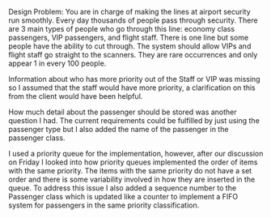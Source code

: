 Design Problem:
You are in charge of making the lines at airport security run smoothly. Every day thousands of people pass through security. There are 3 main types of people who go through this line: economy class passengers, VIP passengers, and flight staff. There is one line but some people have the ability to cut through. The system should allow VIPs and flight staff go straight to the scanners. They are rare occurrences and only appear 1 in every 100 people.

Information about who has more priority out of the Staff or VIP was missing so I assumed that the staff would have more priority, a clarification on this from the client would have been helpful.

How much detail about the passenger should be stored was another question I had. The current requirements could be fulfilled by just using the passenger type but I also added the name of the passenger in the passenger class.

I used a priority queue for the implementation, however, after our discussion on Friday I looked into how priority queues implemented the order of items with the same priority. The items with the same priority do not have a set order and there is some variability involved in how they are inserted in the queue. To address this issue I also added a sequence number to the Passenger class which is updated like a counter to implement a FIFO system for passengers in the same priority classification.
